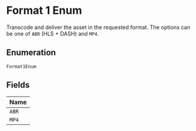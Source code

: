 
# Format 1 Enum

Transcode and deliver the asset in the requested format. The options can be one of `ABR` (HLS + DASH) and `MP4`.

## Enumeration

`Format1Enum`

## Fields

| Name |
|  --- |
| `ABR` |
| `MP4` |


